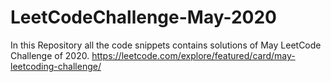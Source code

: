 # LeetCodeChallenge-May-2020
In this Repository all the code snippets contains solutions of May LeetCode Challenge of 2020.
https://leetcode.com/explore/featured/card/may-leetcoding-challenge/
